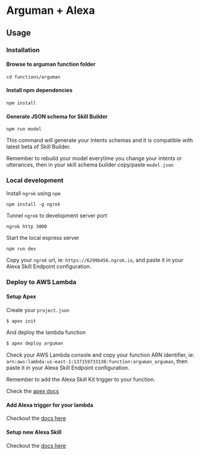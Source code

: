 # Arguman + Alexa

## Usage

### Installation
#### Browse to arguman function folder

```
cd functions/arguman
````

#### Install npm dependencies

```
npm install
```

#### Generate JSON schema for Skill Builder

```
npm run model
```

This command will generate your intents schemas and it is compatible with latest beta of Skill Builder.

Remember to rebuild your model everytime you change your intents or utterances, then in your skill schema builder copy/paste `model.json`

### Local development

Install `ngrok` using `npm`

```
npm install -g ngrok
```

Tunnel `ngrok` to development server port

```
ngrok http 3000
```
Start the local express server

```
npm run dev
```


Copy your `ngrok` url, ie: `https://6299b456.ngrok.io`, and paste it in your Alexa Skill Endpoint configuration.

### Deploy to AWS Lambda
#### Setup Apex

Create your `project.json`

```sh
$ apex init
```

And deploy the lambda function

```sh
$ apex deploy arguman
```

Check your AWS Lambda console and copy your function ARN identifier, ie: `arn:aws:lambda:us-east-1:137159733138:function:arguman_arguman`, then paste it in your Alexa Skill Endpoint configuration.

Remember to add the Alexa Skill Kit trigger to your function.

Check the [apex docs](http://apex.run/)

#### Add Alexa trigger for your lambda

Checkout the [docs here](https://developer.amazon.com/docs/custom-skills/host-a-custom-skill-as-an-aws-lambda-function.html)

#### Setup new Alexa Skill

Checkout the [docs here](https://developer.amazon.com/docs/custom-skills/steps-to-build-a-custom-skill.html)
